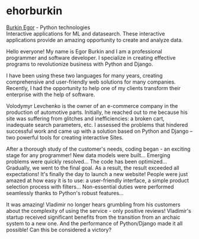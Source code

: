 # ehorburkin
<p><a href="https://burkin.org">Burkin Egor</a> - Python technologies<br />Interactive applications for ML and datasearch. These interactive applications provide an amazing opportunity to create and analyze data.</p>

Hello everyone! My name is Egor Burkin and I am a professional programmer and software developer. I  specialize in creating effective programs to revolutionize business with Python and  Django.

I have been using these two languages for many years, creating comprehensive and user-friendly web solutions for many companies. Recently, I had the opportunity to help one of my clients transform their enterprise with the help of software.

Volodymyr Levchenko is the owner of an e-commerce company in the production of automotive parts. Initially, he reached out to me because his site was suffering from glitches and inefficiencies: a broken cart, inadequate search parameters, etc. I assessed the problems that hindered successful work and came up with a solution based on Python and   Django – two powerful tools for creating interactive Sites.

After a thorough study of the customer's needs, coding began - an exciting stage for any programmer! New data models were built... Emerging problems were quickly resolved... The code has been optimized... Gradually, we went to the final goal. As a result, the result exceeded all expectations! It's finally the day to launch a new website! People were just amazed at how easy it is to use: a user-friendly interface, a simple product selection process with filters... Non-essential duties were performed seamlessly thanks to Python's robust features...

It was amazing! Vladimir no longer hears grumbling from his customers about the complexity of using the service - only positive reviews! Vladimir's startup received significant benefits from the transition from   an archaic system to a new one. And the  performance of Python/Django made it all possible! Can this be considered a victory?
